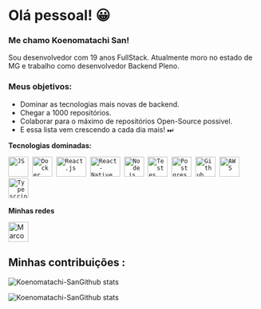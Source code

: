 # Olá pessoal! 😀 

### Me chamo Koenomatachi San!

Sou desenvolvedor com 19 anos FullStack. Atualmente moro no estado de MG e trabalho como desenvolvedor Backend Pleno.

### Meus objetivos: 
* Dominar as tecnologias mais novas de backend.
* Chegar a 1000 repositórios.
* Colaborar para o máximo de repositórios Open-Source possivel.
* E essa lista vem crescendo a cada dia mais! ⏭
 
 **Tecnologias dominadas:**
<p align="left">
  <code><img src="https://user-images.githubusercontent.com/51785898/91357834-3eb8df00-e7c8-11ea-9936-0ce666ac2a11.png" alt="JS" width="40" height="40"/></code>&nbsp;
  <code><img src="https://user-images.githubusercontent.com/51785898/91357841-3fea0c00-e7c8-11ea-91de-947891a2dec6.png" alt="Docker" width="40" height="40" /></code>&nbsp;
  <code><img src="https://user-images.githubusercontent.com/51785898/91357843-411b3900-e7c8-11ea-8161-3e8191a6cde2.png" alt="React.js" width="60" height="40" /></code>&nbsp;
<code><img src="https://user-images.githubusercontent.com/51785898/91357845-424c6600-e7c8-11ea-9457-53c06cf3b6ed.png" alt="React-Native" width="60" height="40" /></code>&nbsp;
    <code><img src="https://user-images.githubusercontent.com/51785898/91357850-44162980-e7c8-11ea-966c-a7ebaba08ba3.png" alt="Node.js" width="40" height="40"/></code>&nbsp;
      <code><img src="https://user-images.githubusercontent.com/51785898/91358293-f0581000-e7c8-11ea-95f0-f1a8e29ee9d1.png" alt="Testes" width="40" height="40"/></code>&nbsp;
      <code><img src="https://user-images.githubusercontent.com/51785898/91358318-ff3ec280-e7c8-11ea-9d80-c8e249594078.png" alt="Postgres" width="40" height="40"/></code>&nbsp;
      <code><img src="https://user-images.githubusercontent.com/51785898/91358353-0cf44800-e7c9-11ea-9a54-0a988aa2837c.png" alt="Github" width="40" height="40"/></code>&nbsp;
  <code><img src="https://user-images.githubusercontent.com/51785898/91358419-31502480-e7c9-11ea-9bb8-5124117e9a75.png" alt="AWS" width="40" height="40"/></code>&nbsp;
  <code><img src="https://user-images.githubusercontent.com/51785898/91358426-3319e800-e7c9-11ea-9df0-b5a207cecfce.png" alt="Typescript" width="40" height="40"/></code>&nbsp;
   </p>

**Minhas redes**
<p align="left">
  <a href="https://www.linkedin.com/in/gustavo-de-oliveira-rosa-916104199/" target="blank"><img align="center" src="https://cdn.jsdelivr.net/npm/simple-icons@3.0.1/icons/linkedin.svg" alt="Marcos Henrique" height="40" width="40" /></a> &nbsp;&nbsp;
</p>



## Minhas contribuições :

 ![Koenomatachi-SanGithub stats](https://github-readme-stats.vercel.app/api/top-langs/?username=KoenomatachiSan&layout=compact&theme=dracula)

![Koenomatachi-SanGithub stats](https://github-readme-stats.vercel.app/api?username=KoenomatachiSan&show_icons=true&theme=dracula)
